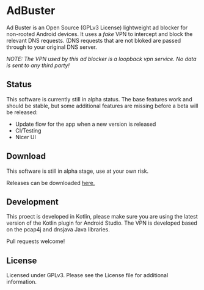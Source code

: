 # AdBuster

Ad Buster is an Open Source (GPLv3 License) lightweight ad blocker for non-rooted Android devices. It uses a *fake* VPN
to intercept and block the relevant DNS requests. (DNS requests that are not bloked are passed through to your original
DNS server.

_NOTE: The VPN used by this ad blocker is a loopback vpn service. *No data is sent to any third party!*_

## Status

This software is currently still in alpha status. The base features work and should be stable, but some additional features
are missing before a beta will be released:

* Update flow for the app when a new version is released
* CI/Testing
* Nicer UI

## Download

This software is still in alpha stage, use at your own risk.

Releases can be downloaded [here.](https://github.com/dbrodie/AdBuster/releases)

## Development

This proect is developed in Kotlin, please make sure you are using the latest version of the Kotlin plugin for Android
Studio. The VPN is developed based on the pcap4j and dnsjava Java libraries.

Pull requests welcome!

## License

Licensed under GPLv3. Please see the License file for additional information.

